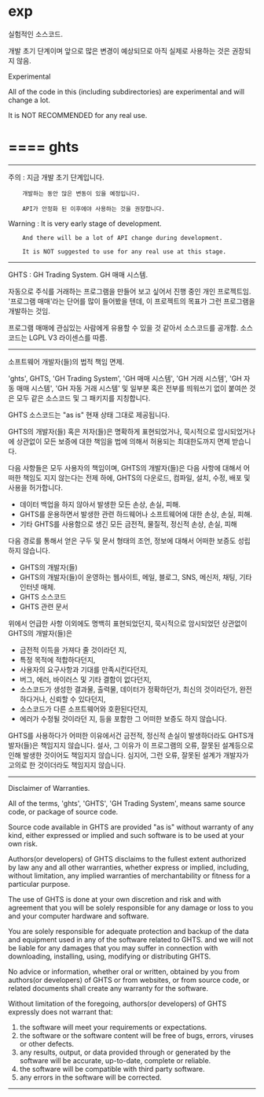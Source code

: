 exp
===

실험적인 소스코드.

개발 초기 단계이며 앞으로 많은 변경이 예상되므로 아직 실제로 사용하는 것은 권장되지 않음.

Experimental

All of the code in this (including subdirectories) are experimental and will change a lot.

It is NOT RECOMMENDED for any real use.

====
ghts
====

********************************************************************

주의 : 지금 개발 초기 단계입니다. 

		개발하는 동안 많은 변동이 있을 예정입니다.
	 
		API가 안정화 된 이후에야 사용하는 것을 권장합니다.

Warning : It is very early stage of development.

		And there will be a lot of API change during development.
		
		It is NOT suggested to use for any real use at this stage.

********************************************************************

GHTS : GH Trading System. GH 매매 시스템.

자동으로 주식를 거래하는 프로그램을 만들어 보고 싶어서 진행 중인 개인 프로젝트임.
'프로그램 매매'라는 단어를 많이 들어봤을 텐데, 이 프로젝트의 목표가 
그런 프로그램을 개발하는 것임.

프로그램 매매에 관심있는 사람에게 유용할 수 있을 것 같아서 소스코드를 공개함.
소스코드는 LGPL V3 라이센스를 따름.

**************************************************************************

소프트웨어 개발자(들)의 법적 책임 면제.

'ghts', GHTS, 'GH Trading System', 'GH 매매 시스템', 'GH 거래 시스템', 
'GH 자동 매매 시스템', 'GH 자동 거래 시스템' 및  일부분 혹은 전부를 띄워쓰기 없이 붙여쓴 것은
모두 같은 소스코드 및 그 패키지를 지칭합니다. 

GHTS 소스코드는 "as is" 현재 상태 그대로 제공됩니다.

GHTS의 개발자(들) 혹은 저자(들)은 
명확하게 표현되었거나, 묵시적으로 암시되었거나에 상관없이
모든 보증에 대한 책임을 법에 의해서 허용되는 최대한도까지 면제 받습니다.

다음 사항들은 모두 사용자의 책임이며, 
GHTS의 개발자(들)은 다음 사항에 대해서 어떠한 책임도 지지 않는다는 전제 하에,
GHTS의 다운로드, 컴파일, 설치, 수정, 배포 및 사용을 허가합니다.
- 데이터 백업을 하지 않아서 발생한 모든 손상, 손실, 피해.
- GHTS를 운용하면서 발생한 관련 하드웨어나 소프트웨어에 대한 손상, 손실, 피해.
- 기타 GHTS를 사용함으로 생긴 모든 금전적, 물질적, 정신적 손상, 손실, 피해

다음 경로를 통해서 얻은 구두 및 문서 형태의 조언, 정보에 대해서 어떠한 보증도 성립하지 않습니다.
- GHTS의 개발자(들)
- GHTS의 개발자(들)이 운영하는 웹사이트, 메일, 블로그, SNS, 메신저, 채팅, 기타 인터넷 매체. 
- GHTS 소스코드
- GHTS 관련 문서

위에서 언급한 사항 이외에도 명백히 표현되었던지, 묵시적으로 암시되었던 상관없이 
GHTS의 개발자(들)은 
- 금전적 이득을 가져다 줄 것이라던 지, 
- 특정 목적에 적합하다던지,
- 사용자의 요구사항과 기대를 만족시킨다던지,
- 버그, 에러, 바이러스 및 기타 결함이 없다던지,
- 소스코드가 생성한 결과물, 출력물, 데이터가 정확하던가, 
    최신의 것이라던가, 완전하다거나, 신뢰할 수 있다던지,
- 소스코드가 다른 소프트웨어와 호환된다던지,
- 에러가 수정될 것이라던 지,
등을 포함한 그 어떠한 보증도 하지 않습니다.

GHTS를 사용하다가 어떠한 이유에서건 금전적, 정신적 손실이 발생하더라도
GHTS개발자(들)은 책임지지 않습니다.
설사, 그 이유가 이 프로그램의 오류, 잘못된 설계등으로 인해 발생한 것이어도 책임지지 않습니다.
심지어, 그런 오류, 잘못된 설계가 개발자가 고의로 한 것이더라도 책임지지 않습니다.

**************************************************************************

Disclaimer of Warranties.

All of the terms, 'ghts', 'GHTS', 'GH Trading System', means 
same source code, or package of source code.

Source code available in GHTS are provided "as is" 
  without warranty of any kind, 
  either expressed or implied 
  and such software is to be used at your own risk.

Authors(or developers) of GHTS disclaims to the fullest extent 
  authorized by law any and all other warranties, 
  whether express or implied, 
  including, without limitation, any implied warranties 
  of merchantability or fitness for a particular purpose. 
  
The use of GHTS is done at your own discretion 
  and risk and with agreement 
  that you will be solely responsible for any damage or loss 
  to you and your computer hardware and software.

You are solely responsible for adequate protection and backup of the data 
  and equipment used in any of the software related to GHTS. 
  and we will not be liable for any damages 
  that you may suffer in connection with downloading, installing, using, 
  modifying or distributing GHTS. 

No advice or information, whether oral or written, 
obtained by you from authors(or developers) of GHTS 
or from websites, 
or from source code,
or related documents
shall create any warranty for the software.
  
Without limitation of the foregoing, 
authors(or developers) of GHTS expressly does not warrant that:

1. the software will meet your requirements or expectations.
2. the software or the software content will be free of bugs, errors, 
     viruses or other defects.
3. any results, output, or data provided through or generated 
     by the software will be accurate, up-to-date, complete or reliable.
4. the software will be compatible with third party software.
5. any errors in the software will be corrected.

**************************************************************************